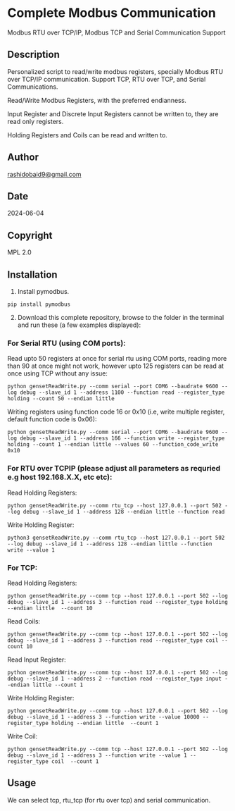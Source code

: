 # Complete Modbus Communication
Modbus RTU over TCP/IP, Modbus TCP and Serial Communication Support

## Description
Personalized script to read/write modbus registers, specially Modbus RTU over TCP/IP communication. 
Support TCP, RTU over TCP, and Serial Communications. 

Read/Write Modbus Registers, with the preferred endianness.  

Input Register and Discrete Input Registers cannot be written to, they are read only registers.

Holding Registers and Coils can be read and written to.

## Author
rashidobaid9@gmail.com

## Date
2024-06-04

## Copyright
MPL 2.0

## Installation
1. Install pymodbus.

```pip install pymodbus```

2. Download this complete repository, browse to the folder in the terminal and run these (a few examples displayed):


### For Serial RTU (using COM ports):

Read upto 50 registers at once for serial rtu using COM ports, reading more than 90 at once might not work, however upto 125 registers can be read at once using TCP without any issue:  

```python gensetReadWrite.py --comm serial --port COM6 --baudrate 9600 --log debug --slave_id 1 --address 1100 --function read --register_type holding --count 50 --endian little```

Writing registers using function code 16 or 0x10 (i.e, write multiple register, default function code is 0x06):

```python gensetReadWrite.py --comm serial --port COM6 --baudrate 9600 --log debug --slave_id 1 --address 166 --function write --register_type holding --count 1 --endian little --values 60 --function_code_write 0x10```


### For RTU over TCPIP (please adjust all parameters as requried e.g host 192.168.X.X, etc etc): 

Read Holding Registers:

```python gensetReadWrite.py --comm rtu_tcp --host 127.0.0.1 --port 502 --log debug --slave_id 1 --address 128 --endian little --function read```

Write Holding Register:

```python3 gensetReadWrite.py --comm rtu_tcp --host 127.0.0.1 --port 502 --log debug --slave_id 1 --address 128 --endian little --function write --value 1```


### For TCP:

Read Holding Registers:

```python gensetReadWrite.py --comm tcp --host 127.0.0.1 --port 502 --log debug --slave_id 1 --address 3 --function read --register_type holding --endian little  --count 10```

Read Coils:

```python gensetReadWrite.py --comm tcp --host 127.0.0.1 --port 502 --log debug --slave_id 1 --address 3 --function read --register_type coil --count 10```

Read Input Register:

```python gensetReadWrite.py --comm tcp --host 127.0.0.1 --port 502 --log debug --slave_id 1 --address 2 --function read --register_type input --endian little --count 1```

Write Holding Register:

```python gensetReadWrite.py --comm tcp --host 127.0.0.1 --port 502 --log debug --slave_id 1 --address 3 --function write --value 10000 --register_type holding --endian little  --count 1```

Write Coil:

```python gensetReadWrite.py --comm tcp --host 127.0.0.1 --port 502 --log debug --slave_id 1 --address 3 --function write --value 1 --register_type coil  --count 1```

## Usage
We can select tcp, rtu_tcp (for rtu over tcp) and serial communication.
